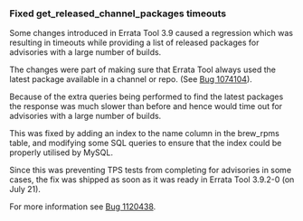 ### Fixed get_released_channel_packages timeouts

Some changes introduced in Errata Tool 3.9 caused a regression which was
resulting in timeouts while providing a list of released packages for
advisories with a large number of builds.

The changes were part of making sure that Errata Tool always used the latest
package available in a channel or repo. (See
[Bug 1074104](https://bugzilla.redhat.com/show_bug.cgi?id=1074104)).

Because of the extra queries being performed to find the latest packages the
response was much slower than before and hence would time out for advisories
with a large number of builds.

This was fixed by adding an index to the name column in the brew_rpms table,
and modifying some SQL queries to ensure that the index could be properly
utilised by MySQL.

Since this was preventing TPS tests from completing for advisories in some
cases, the fix was shipped as soon as it was ready in Errata Tool 3.9.2-0 (on
July 21).

For more information see
[Bug 1120438](https://bugzilla.redhat.com/show_bug.cgi?id=1120438).
